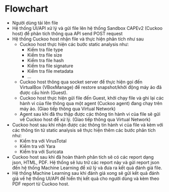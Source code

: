 # Flowchart

- Người dùng tải lên file
- Hệ thống UI/API xử lý và gửi file lên hệ thống Sandbox CAPEv2 (Cuckoo host) để phân tích thông qua API send POST request
- Hệ thống Cuckoo host nhận file và thực hiện phân tích như sau
  - Cuckoo host thực hiện các bước static analysis như: 
    - Kiểm tra file type
    - Kiểm tra file size
    - Kiểm tra file hash
    - Kiểm tra file signature
    - Kiểm tra file metadata
    - ...
  - Cuckoo host thông qua socket server để thực hiện gọi đến VirtualBox (VBoxManage) để restore snapshot/khởi động máy ảo đã được cấu hình (Guest).
  - Cuckoo host thực hiện gửi file đến Guest, khởi chạy file và ghi lại các hành vi của file thông qua một agent (Cuckoo agent) đang chạy trên máy ảo. (Giao tiếp thông qua Virtual Network)
  - Agent sau khi đã thu thập được các thông tin hành vi của file sẽ gửi về Cuckoo host để xử lý. (Giao tiếp thông qua Virtual Network)
- Cuckoo host sau khi nhận được các thông tin hành vi của file và kèm với các thông tin từ static analysis sẽ thực hiện thêm các bước phân tích như:
  - Kiểm tra với VirusTotal
  - Kiểm tra với Yara
  - Kiểm tra với Suricata
- Cuckoo host sau khi đã hoàn thành phân tích sẽ có các report dạng json, HTML, PDF. Hệ thống sẽ lưu trữ các report này và gửi report json đến hệ thống Machine Learning để xử lý và đưa ra kết quả đánh giá file.
- Hệ thống Machine Learning sau khi đánh giá xong sẽ gửi kết quả đánh giá về hệ thống UI/API để hiển thị kết quả cho người dùng và kèm theo PDF report từ Cuckoo host.

